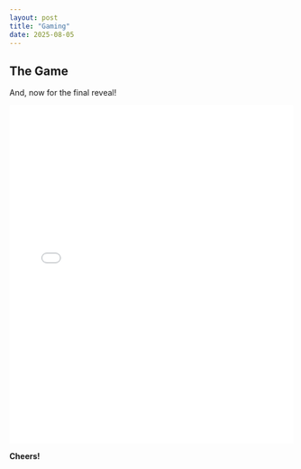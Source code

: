 ```yaml
---
layout: post
title: "Gaming"
date: 2025-08-05
---
```


## The Game

And, now for the final reveal!

<iframe src="/resources/tic-tac-toe/index.html"
width="100%" height="600"
frameborder="0">
</iframe>

**Cheers!**